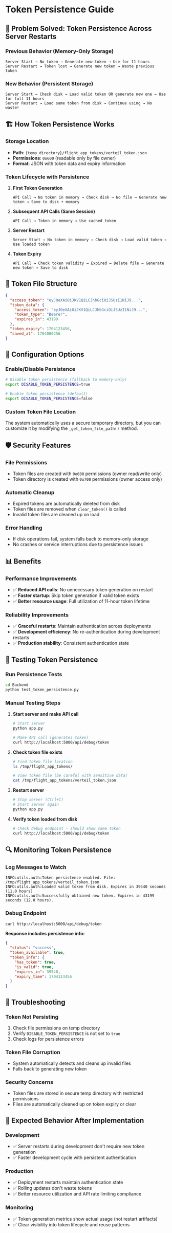 # Token Persistence Guide

## 🔄 **Problem Solved: Token Persistence Across Server Restarts**

### **Previous Behavior (Memory-Only Storage)**
```
Server Start → No token → Generate new token → Use for 11 hours
Server Restart → Token lost → Generate new token → Waste previous token
```

### **New Behavior (Persistent Storage)**
```
Server Start → Check disk → Load valid token OR generate new one → Use for full 11 hours
Server Restart → Load same token from disk → Continue using → No waste!
```

## 🏗️ **How Token Persistence Works**

### **Storage Location**
- **Path**: `{temp_directory}/flight_app_tokens/verteil_token.json`
- **Permissions**: `0o600` (readable only by file owner)
- **Format**: JSON with token data and expiry information

### **Token Lifecycle with Persistence**

1. **First Token Generation**
   ```
   API Call → No token in memory → Check disk → No file → Generate new token → Save to disk + memory
   ```

2. **Subsequent API Calls (Same Session)**
   ```
   API Call → Token in memory → Use cached token
   ```

3. **Server Restart**
   ```
   Server Start → No token in memory → Check disk → Load valid token → Use loaded token
   ```

4. **Token Expiry**
   ```
   API Call → Check token validity → Expired → Delete file → Generate new token → Save to disk
   ```

## 📁 **Token File Structure**

```json
{
  "access_token": "eyJ0eXAiOiJKV1QiLCJhbGciOiJSUzI1NiJ9...",
  "token_data": {
    "access_token": "eyJ0eXAiOiJKV1QiLCJhbGciOiJSUzI1NiJ9...",
    "token_type": "Bearer",
    "expires_in": 43199
  },
  "token_expiry": 1704123456,
  "saved_at": 1704080256
}
```

## 🔧 **Configuration Options**

### **Enable/Disable Persistence**
```bash
# Disable token persistence (fallback to memory-only)
export DISABLE_TOKEN_PERSISTENCE=true

# Enable token persistence (default)
export DISABLE_TOKEN_PERSISTENCE=false
```

### **Custom Token File Location**
The system automatically uses a secure temporary directory, but you can customize it by modifying the `_get_token_file_path()` method.

## 🛡️ **Security Features**

### **File Permissions**
- Token files are created with `0o600` permissions (owner read/write only)
- Token directory is created with `0o700` permissions (owner access only)

### **Automatic Cleanup**
- Expired tokens are automatically deleted from disk
- Token files are removed when `clear_token()` is called
- Invalid token files are cleaned up on load

### **Error Handling**
- If disk operations fail, system falls back to memory-only storage
- No crashes or service interruptions due to persistence issues

## 📊 **Benefits**

### **Performance Improvements**
- ✅ **Reduced API calls**: No unnecessary token generation on restart
- ✅ **Faster startup**: Skip token generation if valid token exists
- ✅ **Better resource usage**: Full utilization of 11-hour token lifetime

### **Reliability Improvements**
- ✅ **Graceful restarts**: Maintain authentication across deployments
- ✅ **Development efficiency**: No re-authentication during development restarts
- ✅ **Production stability**: Consistent authentication state

## 🧪 **Testing Token Persistence**

### **Run Persistence Tests**
```bash
cd Backend
python test_token_persistence.py
```

### **Manual Testing Steps**

1. **Start server and make API call**
   ```bash
   # Start server
   python app.py

   # Make API call (generates token)
   curl http://localhost:5000/api/debug/token
   ```

2. **Check token file exists**
   ```bash
   # Find token file location
   ls /tmp/flight_app_tokens/
   
   # View token file (be careful with sensitive data)
   cat /tmp/flight_app_tokens/verteil_token.json
   ```

3. **Restart server**
   ```bash
   # Stop server (Ctrl+C)
   # Start server again
   python app.py
   ```

4. **Verify token loaded from disk**
   ```bash
   # Check debug endpoint - should show same token
   curl http://localhost:5000/api/debug/token
   ```

## 🔍 **Monitoring Token Persistence**

### **Log Messages to Watch**
```
INFO:utils.auth:Token persistence enabled. File: /tmp/flight_app_tokens/verteil_token.json
INFO:utils.auth:Loaded valid token from disk. Expires in 39540 seconds (11.0 hours)
INFO:utils.auth:Successfully obtained new token. Expires in 43199 seconds (12.0 hours).
```

### **Debug Endpoint**
```bash
curl http://localhost:5000/api/debug/token
```

**Response includes persistence info:**
```json
{
  "status": "success",
  "token_available": true,
  "token_info": {
    "has_token": true,
    "is_valid": true,
    "expires_in": 39540,
    "expiry_time": 1704123456
  }
}
```

## 🚨 **Troubleshooting**

### **Token Not Persisting**
1. Check file permissions on temp directory
2. Verify `DISABLE_TOKEN_PERSISTENCE` is not set to `true`
3. Check logs for persistence errors

### **Token File Corruption**
- System automatically detects and cleans up invalid files
- Falls back to generating new token

### **Security Concerns**
- Token files are stored in secure temp directory with restricted permissions
- Files are automatically cleaned up on token expiry or clear

## 🎯 **Expected Behavior After Implementation**

### **Development**
- ✅ Server restarts during development don't require new token generation
- ✅ Faster development cycle with persistent authentication

### **Production**
- ✅ Deployment restarts maintain authentication state
- ✅ Rolling updates don't waste tokens
- ✅ Better resource utilization and API rate limiting compliance

### **Monitoring**
- ✅ Token generation metrics show actual usage (not restart artifacts)
- ✅ Clear visibility into token lifecycle and reuse patterns
